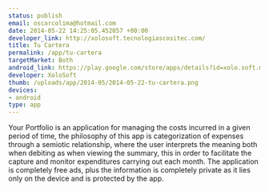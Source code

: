 ```yaml
--- 
status: publish
email: oscarcolima@hotmail.com
date: 2014-05-22 14:25:05.452057 +00:00
developer_link: http://xolosoft.tecnologiascositec.com/
title: Tu Cartera
permalink: /app/tu-cartera
targetMarket: Both
android_link: https://play.google.com/store/apps/details?id=xolo.soft.mywallet
developer: XoloSoft
thumb: /uploads/app/2014-05/2014-05-22-tu-cartera.png
devices: 
- android
type: app
---
```


Your Portfolio is an application for managing the costs incurred in a given period of time, the philosophy of this app is categorization of expenses through a semiotic relationship, where the user interprets the meaning both when debiting as when viewing the summary, this in order to facilitate the capture and monitor expenditures carrying out each month. 
The application is completely free ads, plus the information is completely private as it lies only on the device and is protected by the app.
